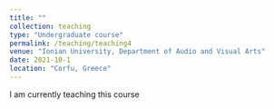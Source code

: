 ```yaml
---
title: ""
collection: teaching
type: "Undergraduate course"
permalink: /teaching/teaching4
venue: "Ionian University, Department of Audio and Visual Arts"
date: 2021-10-1
location: "Corfu, Greece"
---
```

I am currently teaching this course
